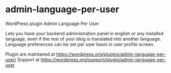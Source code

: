 admin-language-per-user
==========================
WordPress plugin Admin Language Per User

Lets you have your backend administration panel in english or any installed language, even if the rest of your blog is translated into another language. Language preferences can be set per user basis in user profile screen.

Plugin are maintaned at https://wordpress.org/plugins/admin-language-per-user/
Support at https://wordpress.org/support/plugin/admin-language-per-user